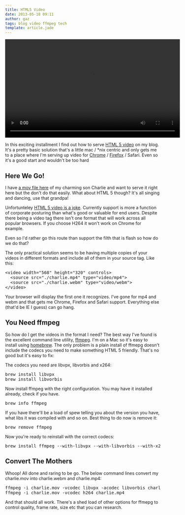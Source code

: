 ```yaml
---
title: HTML5 Video
date: 2013-05-18 09:11
author: gaz
tags: blog video ffmpeg tech 
template: article.jade
---
```

<video width="568" height="320" controls>
  <source src="/articles/2015-05-18-video-conversion/charlie.mp4" type="video/mp4">
  <source src="/articles/2015-05-18-video-conversion/charlie.webm" type="video/webm">
</video>

In this exciting installment I find out how to serve [HTML 5 video][html5video] on my blog. It's a pretty basic solution that's a little mac / *nix centric and only gets me to a place where I'm serving up video for [Chrome][chrome] / [Firefox][firefox] / Safari. Even so it's a good start and wouldn't be too hard

## Here We Go!
I have [a mov file here](./charlie.mov) of my charming son Charlie and want to serve it right here but the don't do that easily. What about HTML 5 though? It's all singing and dancing, use that grandpa!

Unfortunteley [HTML 5 video is a joke][html5wars]. Currently support is more a function of corporate posturing than what's good or valuable for end users. Despite there being a video tag there isn't one format that will work across all popular browsers. If you choose H264 it won't work on Chrome for example.

Even so I'd rather go this route than support the filth that is flash so how do we do that?

The only practical solution seems to be having multiple copies of your videos in different formats and include all of them in your source tag. Like this:

<pre class='prettyprint lang-html'>
&lt;video width=&quot;568&quot; height=&quot;320&quot; controls&gt;
  &lt;source src=&quot;./charlie.mp4&quot; type=&quot;video/mp4&quot;&gt;
  &lt;source src=&quot;./charlie.webm&quot; type=&quot;video/webm&quot;&gt;
&lt;/video&gt;
</pre>

Your browser will display the first one it recognizes. I've gone for mp4 and webm and that gets me Chrome, Firefox and Safari support. Everything else (that'd be IE I guess) can go hang.

## You Need ffmpeg
So how do I get the videos in the format I need? The best way I've found is the excellent command line utility, [ffmpeg][ffmpeg]. I'm on a Mac so it's easy to install using [homebrew][homebrew]. The only problem is a plain install of ffmepg doesn't include the codecs you need to make something HTML 5 friendly. That's no good but it's easy to fix:

The codecs you need are libvpx, libvorbis and x264:

<pre class='prettyprint'>
brew install libvpx
brew install libvorbis
</pre>

Now install ffmpeg with the right configuration. You may have it installed already, check if you have.

<pre class='prettyprint'>
brew info ffmpeg
</pre>

If you have there'll be a load of spew telling you about the version you have, what libs it was compiled with and so on. Best thing to do now is remove it:

<pre class='prettyprint'>
brew remove ffmpeg
</pre>

Now you're ready to reinstall with the correct codecs:

<pre class='prettyprint'>
brew install ffmpeg --with-libvpx --with-libvorbis --with-x264
</pre>

## Convert The Mothers
Whoop! All done and raring to be go. The below command lines convert my charlie.mov into charlie.webm and charlie.mp4:
<pre class='prettyprint'>
ffmpeg -i charlie.mov -vcodec libvpx -acodec libvorbis charlie.webm
ffmpeg -i charlie.mov -vcodec h264 charlie.mp4
</pre>

And that should all work. There's a shed load of other options for ffmepg to control quality, frame rate, size etc that you can research.


[ffmpeg]: http://www.ffmpeg.org/
[homebrew]: http://mxcl.github.io/homebrew/
[html5video]: http://www.w3schools.com/html/html5_video.asp
[html5wars]: http://www.zdnet.com/debate/sure-flash-is-dead-but-are-the-web-video-wars-over/10103874/
[chrome]: https://www.google.com/intl/en_uk/chrome/browser/
[firefox]: http://www.mozilla.org/en-US/firefox/new/

